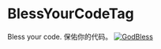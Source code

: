 # BlessYourCodeTag
Bless your code. 保佑你的代码。
[![GodBless](http://github.com/LunaGao/BlessYourCodeTag/raw/master/tags/god.svg)](https://github.com/LunaGao/BlessYourCodeTag)
